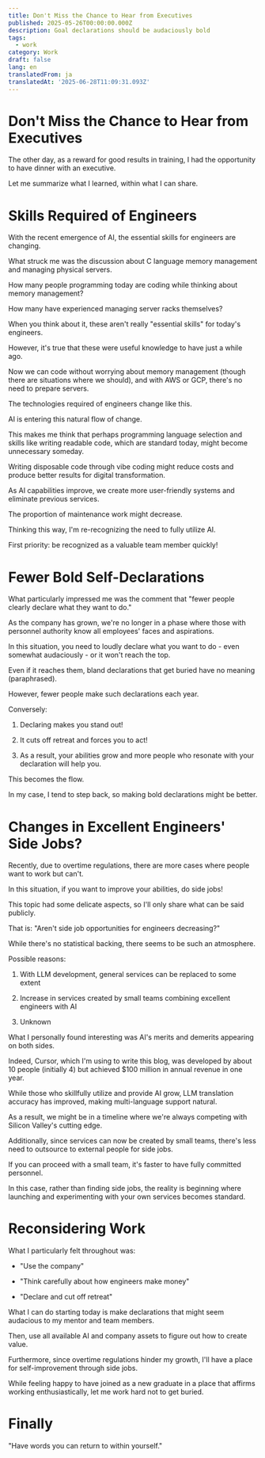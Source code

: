 ```yaml
---
title: Don't Miss the Chance to Hear from Executives
published: 2025-05-26T00:00:00.000Z
description: Goal declarations should be audaciously bold
tags:
  - work
category: Work
draft: false
lang: en
translatedFrom: ja
translatedAt: '2025-06-28T11:09:31.093Z'
---
```


# Don't Miss the Chance to Hear from Executives

The other day, as a reward for good results in training, I had the opportunity to have dinner with an executive.

Let me summarize what I learned, within what I can share.

# Skills Required of Engineers

With the recent emergence of AI, the essential skills for engineers are changing.

What struck me was the discussion about C language memory management and managing physical servers.

How many people programming today are coding while thinking about memory management?

How many have experienced managing server racks themselves?

When you think about it, these aren't really "essential skills" for today's engineers.

However, it's true that these were useful knowledge to have just a while ago.

Now we can code without worrying about memory management (though there are situations where we should), and with AWS or GCP, there's no need to prepare servers.

The technologies required of engineers change like this.

AI is entering this natural flow of change.

This makes me think that perhaps programming language selection and skills like writing readable code, which are standard today, might become unnecessary someday.

Writing disposable code through vibe coding might reduce costs and produce better results for digital transformation.

As AI capabilities improve, we create more user-friendly systems and eliminate previous services.

The proportion of maintenance work might decrease.

Thinking this way, I'm re-recognizing the need to fully utilize AI.

First priority: be recognized as a valuable team member quickly!

# Fewer Bold Self-Declarations

What particularly impressed me was the comment that "fewer people clearly declare what they want to do."

As the company has grown, we're no longer in a phase where those with personnel authority know all employees' faces and aspirations.

In this situation, you need to loudly declare what you want to do - even somewhat audaciously - or it won't reach the top.

Even if it reaches them, bland declarations that get buried have no meaning (paraphrased).

However, fewer people make such declarations each year.

Conversely:

1. Declaring makes you stand out!

2. It cuts off retreat and forces you to act!

3. As a result, your abilities grow and more people who resonate with your declaration will help you.

This becomes the flow.

In my case, I tend to step back, so making bold declarations might be better.

# Changes in Excellent Engineers' Side Jobs?

Recently, due to overtime regulations, there are more cases where people want to work but can't.

In this situation, if you want to improve your abilities, do side jobs!

This topic had some delicate aspects, so I'll only share what can be said publicly.

That is: "Aren't side job opportunities for engineers decreasing?"

While there's no statistical backing, there seems to be such an atmosphere.

Possible reasons:

1. With LLM development, general services can be replaced to some extent

2. Increase in services created by small teams combining excellent engineers with AI

3. Unknown

What I personally found interesting was AI's merits and demerits appearing on both sides.

Indeed, Cursor, which I'm using to write this blog, was developed by about 10 people (initially 4) but achieved $100 million in annual revenue in one year.

While those who skillfully utilize and provide AI grow, LLM translation accuracy has improved, making multi-language support natural.

As a result, we might be in a timeline where we're always competing with Silicon Valley's cutting edge.

Additionally, since services can now be created by small teams, there's less need to outsource to external people for side jobs.

If you can proceed with a small team, it's faster to have fully committed personnel.

In this case, rather than finding side jobs, the reality is beginning where launching and experimenting with your own services becomes standard.

# Reconsidering Work

What I particularly felt throughout was:

- "Use the company"

- "Think carefully about how engineers make money"

- "Declare and cut off retreat"

What I can do starting today is make declarations that might seem audacious to my mentor and team members.

Then, use all available AI and company assets to figure out how to create value.

Furthermore, since overtime regulations hinder my growth, I'll have a place for self-improvement through side jobs.

While feeling happy to have joined as a new graduate in a place that affirms working enthusiastically, let me work hard not to get buried.


# Finally

"Have words you can return to within yourself."
